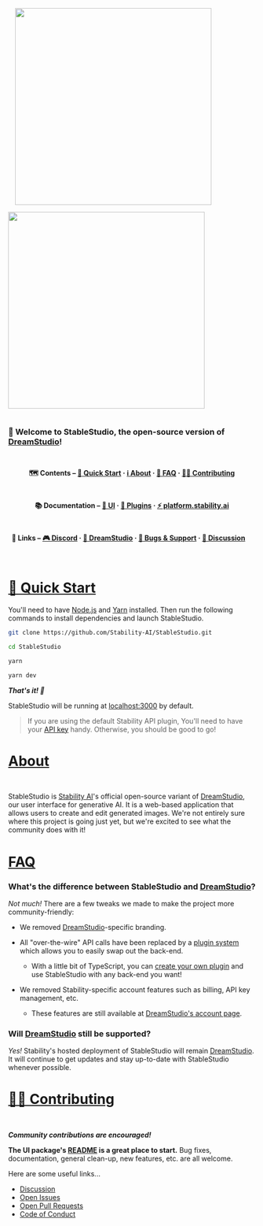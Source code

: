 <div style="display: flex; flex-wrap: wrap; justify-content: center; align-items: center; gap: 1em; margin: 4em 0;">

<img src="./misc/Banner.png"  alt=""/>
<img src="./misc/GenerateScreenshot.png" style="width: 400px; max-width: 600px; flex-grow: 1;"  alt=""/>
<img src="./misc/EditScreenshot.png" style="width: 400px; max-width: 600px; flex-grow: 1;"  alt=""/>

<h3>👋 Welcome to StableStudio, the open-source version of <a href="https://dreamstudio.ai" target="_blank">
DreamStudio</a>!</h3>

**🗺 Contents – [🚀 Quick Start](#quick-start) · [ℹ️ About](#about) · [🙋 FAQ](#faq) · [🧑‍💻 Contributing](#contributing)**

**📚
Documentation – [🎨 UI](./packages/stablestudio-ui/README.md) · [🔌 Plugins](./packages/stablestudio-plugin/README.md) · <a href="https://platform.stability.ai" target="_blank">
⚡️ platform.stability.ai</a>**

**🔗 Links – <a href="https://discord.com/channels/1002292111942635562/1108055793674227782" target="_blank">🎮
Discord</a> · <a href="https://dreamstudio.ai" target="_blank">🌈
DreamStudio</a> · <a href="https://github.com/Stability-AI/StableStudio/issues">🛟 Bugs &
Support</a> · <a href="https://github.com/Stability-AI/StableStudio/discussions">💬 Discussion</a>**

<br />
<br />

</div>

# <a id="quick-start" href="#quick-start">🚀 Quick Start</a>

You'll need to have [Node.js](https://nodejs.org/en/) and [Yarn](https://yarnpkg.com/) installed. Then run the following
commands to install dependencies and launch StableStudio.

```bash
git clone https://github.com/Stability-AI/StableStudio.git
```

```bash
cd StableStudio
```

```bash
yarn
```

```bash
yarn dev
```

***That's it! 🎉***

StableStudio will be running at [localhost:3000](http://localhost:3000) by default.

> If you are using the default Stability API plugin, You'll need to have
> your [API key](https://platform.stability.ai/docs/getting-started/authentication) handy. Otherwise, you should be good
> to go!

# <a id="about" href="#about">About</a>

<div style="display: flex; justify-content: center; align-items: center; gap: 1em; margin: 0 0 2em 0;">
  <img src="./misc/PainterWithRobot.png" style="flex-grow: 1; flex-shrink: 1;"  alt=""/>
</div>

StableStudio is [Stability AI](https://stability.ai)'s official open-source variant
of [DreamStudio](https://www.dreamstudio.ai), our user interface for generative AI. It is a web-based application that
allows users to create and edit generated images. We're not entirely sure where this project is going just yet, but
we're excited to see what the community does with it!

# <a id="faq" href="#faq">FAQ</a>

### What's the difference between StableStudio and [DreamStudio](https://dreamstudio.ai)?

*Not much!* There are a few tweaks we made to make the project more community-friendly:

*   We removed [DreamStudio](https://dreamstudio.ai)-specific branding.

*   All "over-the-wire" API calls have been replaced by a [plugin system](./packages/stablestudio-plugin/README.md) which
    allows you to easily swap out the back-end.

    *   With a little bit of TypeScript, you can [create your own plugin](./packages/stablestudio-plugin/README.md) and
        use StableStudio with any back-end you want!

*   We removed Stability-specific account features such as billing, API key management, etc.

    *   These features are still available at [DreamStudio's account page](https://dreamstudio.ai/account).

### Will [DreamStudio](https://dreamstudio.ai) still be supported?

*Yes!* Stability's hosted deployment of StableStudio will remain [DreamStudio](https://dreamstudio.ai). It will continue
to get updates and stay up-to-date with StableStudio whenever possible.

# <a id="contributing" href="#contributing">🧑‍💻 Contributing</a>

<div style="display: flex; justify-content: center; align-items: center; gap: 1em; margin: 0 0 2em 0;">
  <img src="./misc/ProgrammingRobots.png" style="flex-grow: 1; flex-shrink: 1;"  alt=""/>
</div>

***Community contributions are encouraged!***

**The UI package's [README](./packages/stablestudio-ui/README.md) is a great place to start.** Bug fixes, documentation,
general clean-up, new features, etc. are all welcome.

Here are some useful links...

*   [Discussion](https://github.com/Stability-AI/StableStudio/discussions)
*   [Open Issues](https://github.com/Stability-AI/StableStudio/issues)
*   [Open Pull Requests](https://github.com/Stability-AI/StableStudio/pulls)
*   [Code of Conduct](./CODE_OF_CONDUCT.md)
